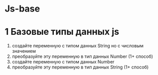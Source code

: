 # Js-base

# 1 Базовые типы данных js
1) создайте переменную с типом данных String но с числовым значением
2) преобразуйте эту переменную в тип данных Number (1+ способ)
3) создайте переменную с типом данных Number
4) преобразуйте эту переменную в тип данных String (1+ способ)



